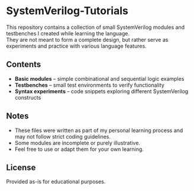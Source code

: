 # SystemVerilog-Tutorials

This repository contains a collection of small SystemVerilog modules and testbenches I created while learning the language.  
They are not meant to form a complete design, but rather serve as experiments and practice with various language features.

## Contents
- **Basic modules** – simple combinational and sequential logic examples
- **Testbenches** – small test environments to verify functionality
- **Syntax experiments** – code snippets exploring different SystemVerilog constructs

## Notes
- These files were written as part of my personal learning process and may not follow strict coding guidelines.
- Some modules are incomplete or purely illustrative.
- Feel free to use or adapt them for your own learning.

## License
Provided as-is for educational purposes.
